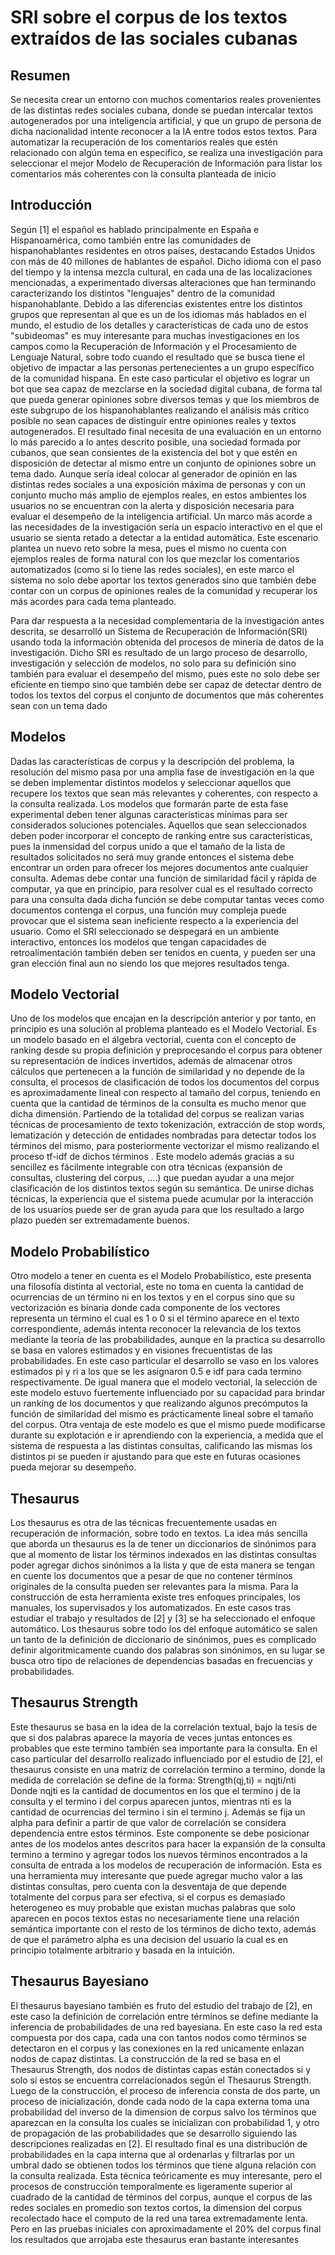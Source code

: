 # SRI sobre el corpus de los textos extraídos de las sociales cubanas

## Resumen

Se necesita crear un entorno con muchos comentarios reales provenientes de las distintas redes sociales cubana, donde se puedan intercalar textos autogenerados por una inteligencia artificial, y que un grupo de persona de dicha nacionalidad intente reconocer a la IA entre todos estos textos. Para automatizar la recuperación de los comentarios reales que estén relacionado con algún tema en especifico, se realiza una investigación para seleccionar el mejor Modelo de Recuperación de Información para listar los comentarios más coherentes con la consulta planteada de inicio

## Introducción

Según [1] el español es hablado principalmente en España e Hispanoamérica, como también entre las comunidades de hispanohablantes residentes en otros países, destacando Estados Unidos con más de 40 millones de hablantes de español. Dicho idioma con el paso del tiempo y la intensa mezcla cultural, en cada una de las localizaciones mencionadas, a experimentado diversas alteraciones que han terminando caracterizando los distintos "lenguajes" dentro de la comunidad hispanohablante. Debido a las diferencias existentes entre los distintos grupos que representan al que es un de los idiomas más hablados en el mundo, el estudio de los detalles y características de cada uno de estos "subideomas" es muy interesante para muchas investigaciones en los campos como la Recuperación de Información y el Procesamiento de Lenguaje Natural, sobre todo cuando el resultado que se busca tiene el objetivo de impactar a las personas pertenecientes a un grupo específico de la comunidad hispana. En este caso particular el objetivo es lograr un bot que sea capaz de mezclarse en la sociedad digital cubana, de forma tal que pueda generar opiniones sobre diversos temas y que los miembros de este subgrupo de los hispanohablantes realizando el análisis más crítico posible no sean capaces de distinguir entre opiniones reales y textos autogenerados. El resultado final necesita de una evaluación en un entorno lo más parecido a lo antes descrito posible, una sociedad formada por cubanos, que sean consientes de la existencia del bot y que estén en disposición de detectar al mismo entre un conjunto de opiniones sobre un tema dado. Aunque sería ideal colocar al generador de opinión en las distintas redes sociales a una exposición máxima de personas y con un conjunto mucho más amplio de ejemplos reales, en estos ambientes los usuarios no se encuentran con la alerta y disposición necesaria para evaluar el desempeño de la inteligencia artificial. Un marco más acorde a las necesidades de la investigación sería un espacio interactivo en el que el usuario se sienta retado a detectar a la entidad automática. Este escenario plantea un nuevo reto sobre la mesa, pues el mismo no cuenta con ejemplos reales de forma natural con los que mezclar los comentarios automatizados (como si lo tiene las redes sociales), en este marco el sistema no solo debe aportar los textos generados sino que también debe contar con un corpus de opiniones reales de la comunidad y recuperar los más acordes para cada tema planteado.

Para dar respuesta a la necesidad complementaria de la investigación antes descrita, se desarrolló un Sistema de Recuperación de Información(SRI) usando toda la información obtenida del procesos de minería de datos de la investigación. Dicho SRI es resultado de un largo proceso de desarrollo, investigación y selección de modelos, no solo para su definición sino también para evaluar el desempeño del mismo, pues este no solo debe ser eficiente en tiempo sino que también debe ser capaz de detectar dentro de todos los textos del corpus el conjunto de documentos que más coherentes sean con un tema dado

## Modelos

Dadas las características de corpus y la descripción del problema, la resolución del mismo pasa por una amplia fase de investigación en la que se deben implementar distintos modelos y seleccionar aquellos que recupere los textos que sean más relevantes y coherentes, con respecto a la consulta realizada. Los modelos que formarán parte de esta fase experimental deben tener algunas características mínimas para ser considerados soluciones potenciales. Aquellos que sean seleccionados deben poder incorporar el concepto de ranking entre sus características, pues la inmensidad del corpus unido a que el tamaño de la lista de resultados solicitados no será muy grande entonces el sistema debe encontrar un orden para ofrecer los mejores documentos ante cualquier consulta. Ademas debe contar una función de similaridad fácil y rápida de computar, ya que en principio, para resolver cual es el resultado correcto para una consulta dada dicha función se debe computar tantas veces como documentos contenga el corpus, una función muy compleja puede provocar que el sistema sean ineficiente respecto a la experiencia del usuario. Como el SRI seleccionado se despegará en un ambiente interactivo, entonces los modelos que tengan capacidades de retroalimentación también deben ser tenidos en cuenta, y pueden ser una gran elección final aun no siendo los que mejores resultados tenga.

## Modelo Vectorial

Uno de los modelos que encajan en la descripción anterior y por tanto, en principio es una solución al problema planteado es el Modelo Vectorial. Es un modelo basado en el álgebra vectorial, cuenta con el concepto de ranking desde su propia definición y preprocesando el corpus para obtener su representación de indices invertidos, además de almacenar otros cálculos que pertenecen a la función de similaridad y no depende de la consulta, el procesos de clasificación de todos los documentos del corpus es aproximadamente lineal con respecto al tamaño del corpus, teniendo en cuenta que la cantidad de términos de la consulta es mucho menor que dicha dimensión.
Partiendo de la totalidad del corpus se realizan varias técnicas de procesamiento de texto tokenización, extracción de stop words, lematización y detección de entidades nombradas para detectar todos los términos del mismo, para posteriormente vectorizar el mismo realizando el proceso tf-idf de dichos términos . Este modelo además gracias a su sencillez es fácilmente integrable con otra técnicas (expansión de consultas, clustering del corpus, ....) que puedan ayudar a una mejor clasificación de los distintos textos según su semántica. De unirse dichas técnicas, la experiencia que el sistema puede acumular por la interacción de los usuarios puede ser de gran ayuda para que los resultado a largo plazo pueden ser extremadamente buenos.

## Modelo Probabilístico

Otro modelo a tener en cuenta es el Modelo Probabilístico, este presenta una filosofía distinta al vectorial, este no toma en cuenta la cantidad de ocurrencias de un término ni en los textos y en el corpus sino que su vectorización es binaria donde cada componente de los vectores representa un término el cual es 1 o 0 si el término aparece en el texto correspondiente, además intenta reconocer la relevancia de los textos mediante la teoría de las probabilidades, aunque en la practica su desarrollo se basa en valores estimados y en visiones frecuentistas de las probabilidades. En este caso particular el desarrollo se vaso en los valores estimados pi y ri a los que se les asignaron 0.5 e idf para cada termino respectivamente. De igual manera que el modelo vectorial, la selección de este modelo estuvo fuertemente influenciado por su capacidad para brindar un ranking de los documentos y que realizando algunos precómputos la función de similaridad del mismo es prácticamente lineal sobre el tamaño del corpus. Otra ventaja de este modelo es que el mismo puede modificarse durante su explotación e ir aprendiendo con la experiencia, a medida que el sistema de respuesta a las distintas consultas, calificando las mismas los distintos pi se pueden ir ajustando para que este en futuras ocasiones pueda mejorar su desempeño.

## Thesaurus

Los thesaurus es otra de las técnicas frecuentemente usadas en recuperación de información, sobre todo en textos. La idea más sencilla que aborda un thesaurus es la de tener un diccionarios de sinónimos para que al momento de listar los términos indexados en las distintas consultas poder agregar dichos sinónimos a la lista y que de esta manera se tengan en cuente los documentos que a pesar de que no contener términos originales de la consulta pueden ser relevantes para la misma. Para la construcción de esta herramienta existe tres enfoques principales, los manuales, los supervisados y los automatizados. En este casos tras estudiar el trabajo y resultados de [2] y [3] se ha seleccionado el enfoque automático. Los thesaurus sobre todo los del enfoque automático se salen un tanto de la definición de diccionario de sinónimos, pues es complicado definir algoritmicamente cuando dos palabras son sinónimos, en su lugar se busca otro tipo de relaciones de dependencias basadas en frecuencias y probabilidades.

## Thesaurus Strength

Este thesaurus se basa en la idea de la correlación textual, bajo la tesis de que si dos palabras aparece la mayoría de veces juntas entonces es probables que este termino también sea importante para la consulta. En el caso particular del desarrollo realizado influenciado por el estudio de [2], el thesaurus consiste en una matriz de correlación termino a termino, donde la medida de correlación se define de la forma:
Strength(qj,ti) = nqjti/nti
Donde nqjti es la cantidad de documentos en los que el termino j de la consulta y el termino i del corpus aparecen juntos, mientras nti es la cantidad de ocurrencias del termino i sin el termino j. Además se fija un alpha para definir a partir de que valor de correlación se considera dependencia entre estos términos. Este componente se debe posicionar antes de los modelos antes descritos para hacer la expansión de la consulta termino a termino y agregar todos los nuevos términos encontrados a la consulta de entrada a los modelos de recuperación de información. Esta es una herramienta muy interesante que puede agregar mucho valor a las distintas consultas, pero cuenta con la desventaja de que depende totalmente del corpus para ser efectiva, si el corpus es demasiado heterogeneo es muy probable que existan muchas palabras que solo aparecen en pocos textos estas no necesariamente tiene una relación semántica importante con el resto de los términos de dicho texto, además de que el parámetro alpha es una decision del usuario la cual es en principio totalmente arbitrario y basada en la intuición.

## Thesaurus Bayesiano

El thesaurus bayesiano también es fruto del estudio del trabajo de [2], en este caso la definición de correlación entre términos se define mediante la inferencia de probabilidades de una red bayesiana. En este caso la red esta compuesta por dos capa, cada una con tantos nodos como términos se detectaron en el corpus y las conexiones en la red unicamente enlazan nodos de capaz distintas. La construcción de la red se basa en el Thesaurus Strength, dos nodos de distintas capas están conectados si y solo si estos se encuentra correlacionados según el Thesaurus Strength. Luego de la construcción, el proceso de inferencia consta de dos parte, un proceso de inicialización, donde cada nodo de la capa externa toma una probabilidad del inverso de la dimension de corpus salvo los términos que aparezcan en la consulta los cuales se inicializan con probabilidad 1, y otro de propagación de las probabilidades que se desarrollo siguiendo las descripciones realizadas en [2]. El resultado final es una distribución de probabilidades en la capa interna que al ordenarlas y filtrarlas por un umbral dado se obtienen todos los términos que tiene alguna relación con la consulta realizada. Esta técnica teóricamente es muy interesante, pero el procesos de construcción temporalmente es ligeramente superior al cuadrado de la cantidad de términos del corpus, aunque el corpus de las redes sociales en promedio son textos cortos, la dimension del corpus recolectado hace el computo de la red una tarea extremadamente lenta. Pero en las pruebas iniciales con aproximadamente el 20% del corpus final los resultados que arrojaba este thesaurus eran bastante interesantes
